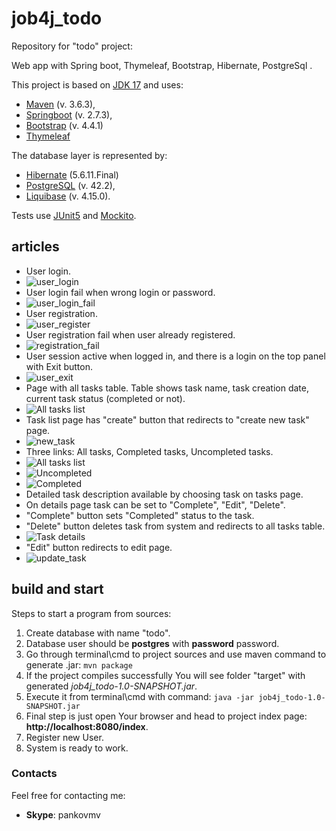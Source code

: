 # job4j_todo
Repository for "todo" project:

Web app with Spring boot, Thymeleaf, Bootstrap, Hibernate, PostgreSql .


This project is based on [JDK 17](https://www.oracle.com/java/technologies/javase-downloads.html#JDK17) and uses:
- [Maven](https://maven.apache.org/) (v. 3.6.3),
- [Springboot](https://spring.io/) (v. 2.7.3),
- [Bootstrap](https://getbootstrap.com/docs/4.4/getting-started/introduction/) (v. 4.4.1)
- [Thymeleaf](https://www.thymeleaf.org/)

The database layer is represented by:
- [Hibernate](https://hibernate.org/) (5.6.11.Final)
- [PostgreSQL](https://www.postgresql.org/) (v. 42.2),
- [Liquibase](https://www.liquibase.org/) (v. 4.15.0).

Tests use [JUnit5](https://junit.org/junit5/) and [Mockito](https://site.mockito.org/).

## articles
- User login.
- ![user_login](https://raw.github.com/fourbarman/screenshots/main/job4j_todo/user_login.png)
- User login fail when wrong login or password.
- ![user_login_fail](https://raw.github.com/fourbarman/screenshots/main/job4j_todo/user_login_fail.png)
- User registration.
- ![user_register](https://raw.github.com/fourbarman/screenshots/main/job4j_todo/user_register.png)
- User registration fail when user already registered.
- ![registration_fail](https://raw.github.com/fourbarman/screenshots/main/job4j_todo/registration_fail_when_already_registered.png)
- User session active when logged in, and there is a login on the top panel with Exit button.
- ![user_exit](https://raw.github.com/fourbarman/screenshots/main/job4j_todo/user_exit_link.png)
- Page with all tasks table. Table shows task name, task creation date, current task status (completed or not).
- ![All tasks list](https://raw.github.com/fourbarman/screenshots/main/job4j_todo/task_list.png)
- Task list page has "create" button that redirects to "create new task" page.
- ![new_task](https://raw.github.com/fourbarman/screenshots/main/job4j_todo/new_task.png)
- Three links: All tasks, Completed tasks, Uncompleted tasks.
- ![All tasks list](https://raw.github.com/fourbarman/screenshots/main/job4j_todo/task_list.png)
- ![Uncompleted](https://raw.github.com/fourbarman/screenshots/main/job4j_todo/uncompleted_task_list.png)
- ![Completed](https://raw.github.com/fourbarman/screenshots/main/job4j_todo/completed_task_list.png)
- Detailed task description available by choosing task on tasks page.
- On details page task can be set to "Complete", "Edit", "Delete".
- "Complete" button sets "Completed" status to the task.
- "Delete" button deletes task from system and redirects to all tasks table.
- ![Task details](https://raw.github.com/fourbarman/screenshots/main/job4j_todo/task_details.png)
- "Edit" button redirects to edit page.
- ![update_task](https://raw.github.com/fourbarman/screenshots/main/job4j_todo/update_task.png)

## build and start
Steps to start a program from sources:
1. Create database with name "todo".
2. Database user should be **postgres** with **password** password.
3. Go through terminal\cmd to project sources and use maven command to generate .jar:
```mvn package```
4. If the project compiles successfully You will see folder "target" with generated _job4j_todo-1.0-SNAPSHOT.jar_.
5. Execute it from terminal\cmd with command:
```java -jar job4j_todo-1.0-SNAPSHOT.jar```
6. Final step is just open Your browser and head to project index page: **http://localhost:8080/index**.
7. Register new User.
8. System is ready to work.

### Contacts
Feel free for contacting me:
- **Skype**: pankovmv
